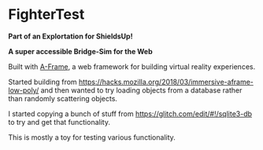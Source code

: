 # FighterTest

**Part of an Explortation for ShieldsUp!**

**A super accessible Bridge-Sim for the Web**

Built with [A-Frame](https://aframe.io), a web framework for building virtual reality experiences.

Started building from https://hacks.mozilla.org/2018/03/immersive-aframe-low-poly/ and then wanted to try loading objects
from a database rather than randomly scattering objects.

I started copying a bunch of stuff from https://glitch.com/edit/#!/sqlite3-db to try and get that functionality.

This is mostly a toy for testing various functionality.
